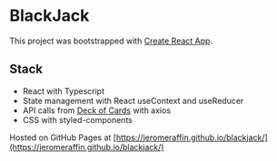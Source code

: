 # BlackJack

This project was bootstrapped with [Create React App](https://github.com/facebook/create-react-app).

## Stack

- React with Typescript
- State management with React useContext and useReducer
- API calls from [Deck of Cards](https://deckofcardsapi.com/) with axios
- CSS with styled-components

Hosted on GitHub Pages at [https://jeromeraffin.github.io/blackjack/](https://jeromeraffin.github.io/blackjack/)

